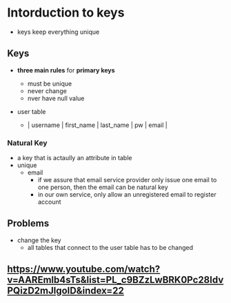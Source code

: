 # Intorduction to keys
* keys keep everything unique

## Keys
* **three main rules** for **primary keys**
    * must be unique
    * never change
    * nver have null value


* user table
    * | username | first_name | last_name | pw | email |


### Natural Key
* a key that is actaully an attribute in table
* unique
    * email
        * if we assure that email service provider only issue one email to one person, then the email can be natural key
        * in our own service, only allow an unregistered email to register account


## Problems
* change the key
    * all tables that connect to the user table has to be changed


## https://www.youtube.com/watch?v=AAREmlb4sTs&list=PL_c9BZzLwBRK0Pc28IdvPQizD2mJlgoID&index=22
